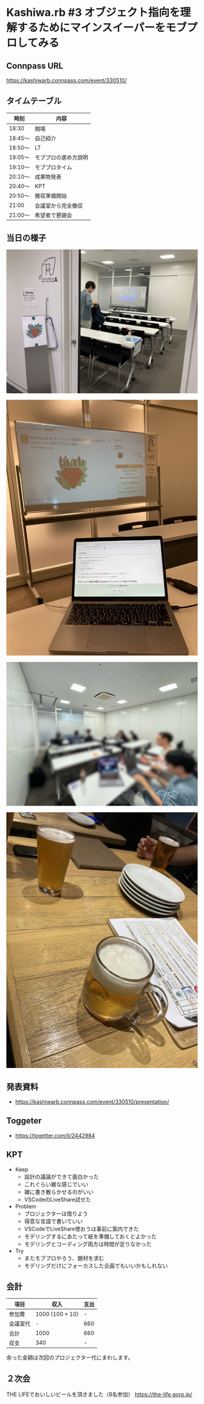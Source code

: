 # Kashiwa.rb #3 オブジェクト指向を理解するためにマインスイーパーをモブプロしてみる

## Connpass URL

https://kashiwarb.connpass.com/event/330510/

## タイムテーブル

| 時刻 | 内容 |
| --- | --- |
| 18:30 | 開場 |
| 18:45〜 | 自己紹介 |
| 18:50〜 | LT |
| 19:05〜 | モブプロの進め方説明 |
| 19:10〜 | モブプロタイム |
| 20:10〜 | 成果物発表 |
| 20:40〜 | KPT |
| 20:50〜 | 撤収準備開始 |
| 21:00 | 会議室から完全撤収 |
| 21:00〜 | 希望者で懇親会 |


## 当日の様子

![](./photos/2024-09-30_001.jpg)

![](./photos/2024-09-30_002.jpg)

![](./photos/2024-09-30_003.jpg)

![](./photos/2024-09-30_004.jpg)

## 発表資料

- https://kashiwarb.connpass.com/event/330510/presentation/

## Toggeter

- https://togetter.com/li/2442984

## KPT

- Keep
  - 設計の議論ができて面白かった
  - これぐらい雑な感じでいい
  - 雑に書き散らかせるのがいい
  - VSCodeのLiveShare試せた
- Problem
  - プロジェクターは借りよう
  - 得意な言語で書いていい
  - VSCodeでLiveShare使おうは事前に案内できた
  - モデリングするにあたって紙を準備しておくとよかった
  - モデリングとコーディング両方は時間が足りなかった
- Try
  - またモブプロやろう、題材を求む
  - モデリングだけにフォーカスした企画でもいいかもしれない

## 会計

| 項目 | 収入 | 支出 |
| --- | --- | --- |
| 参加費 | 1000 (100 × 10) | - |
| 会議室代 | - | 660 |
| 合計 | 1000 | 660 |
| 収支 | 340 | - |

余った金額は次回のプロジェクター代にまわします。

## ２次会

THE LIFEでおいしいビールを頂きました（8名参加）
https://the-life.gorp.jp/
